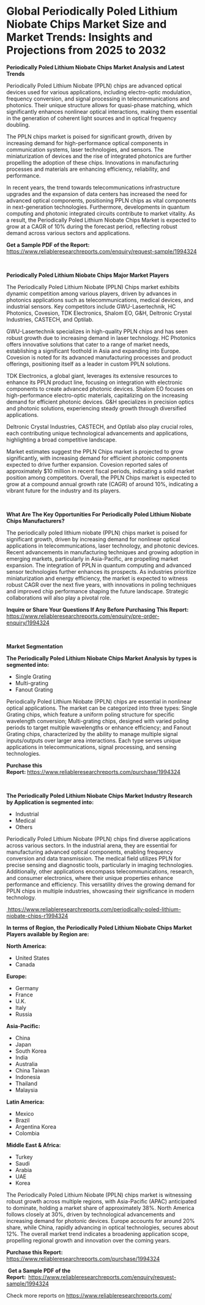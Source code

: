 <p><h1>Global Periodically Poled Lithium Niobate Chips Market Size and Market Trends: Insights and Projections from 2025 to 2032</h1></p><p><strong>Periodically Poled Lithium Niobate Chips Market Analysis and Latest Trends</strong></p>
<p><p>Periodically Poled Lithium Niobate (PPLN) chips are advanced optical devices used for various applications, including electro-optic modulation, frequency conversion, and signal processing in telecommunications and photonics. Their unique structure allows for quasi-phase matching, which significantly enhances nonlinear optical interactions, making them essential in the generation of coherent light sources and in optical frequency doubling.</p><p>The PPLN chips market is poised for significant growth, driven by increasing demand for high-performance optical components in communication systems, laser technologies, and sensors. The miniaturization of devices and the rise of integrated photonics are further propelling the adoption of these chips. Innovations in manufacturing processes and materials are enhancing efficiency, reliability, and performance.</p><p>In recent years, the trend towards telecommunications infrastructure upgrades and the expansion of data centers has increased the need for advanced optical components, positioning PPLN chips as vital components in next-generation technologies. Furthermore, developments in quantum computing and photonic integrated circuits contribute to market vitality. As a result, the Periodically Poled Lithium Niobate Chips Market is expected to grow at a CAGR of 10% during the forecast period, reflecting robust demand across various sectors and applications.</p></p>
<p><strong>Get a Sample PDF of the Report:&nbsp;</strong> <a href="https://www.reliableresearchreports.com/enquiry/request-sample/1994324?utm_campaign=2198&utm_medium=2&utm_source=Github&utm_content=ia&utm_term=13022025&utm_id=periodically-poled-lithium-niobate-chips">https://www.reliableresearchreports.com/enquiry/request-sample/1994324</a></p>
<p>&nbsp;</p>
<p><strong>Periodically Poled Lithium Niobate Chips Major Market Players</strong></p>
<p><p>The Periodically Poled Lithium Niobate (PPLN) Chips market exhibits dynamic competition among various players, driven by advances in photonics applications such as telecommunications, medical devices, and industrial sensors. Key competitors include GWU-Lasertechnik, HC Photonics, Covesion, TDK Electronics, Shalom EO, G&H, Deltronic Crystal Industries, CASTECH, and Optilab.</p><p>GWU-Lasertechnik specializes in high-quality PPLN chips and has seen robust growth due to increasing demand in laser technology. HC Photonics offers innovative solutions that cater to a range of market needs, establishing a significant foothold in Asia and expanding into Europe. Covesion is noted for its advanced manufacturing processes and product offerings, positioning itself as a leader in custom PPLN solutions.</p><p>TDK Electronics, a global giant, leverages its extensive resources to enhance its PPLN product line, focusing on integration with electronic components to create advanced photonic devices. Shalom EO focuses on high-performance electro-optic materials, capitalizing on the increasing demand for efficient photonic devices. G&H specializes in precision optics and photonic solutions, experiencing steady growth through diversified applications.</p><p>Deltronic Crystal Industries, CASTECH, and Optilab also play crucial roles, each contributing unique technological advancements and applications, highlighting a broad competitive landscape.</p><p>Market estimates suggest the PPLN Chips market is projected to grow significantly, with increasing demand for efficient photonic components expected to drive further expansion. Covesion reported sales of approximately $10 million in recent fiscal periods, indicating a solid market position among competitors. Overall, the PPLN Chips market is expected to grow at a compound annual growth rate (CAGR) of around 10%, indicating a vibrant future for the industry and its players.</p></p>
<p>&nbsp;</p>
<p><strong>What Are The Key Opportunities For Periodically Poled Lithium Niobate Chips Manufacturers?</strong></p>
<p><p>The periodically poled lithium niobate (PPLN) chips market is poised for significant growth, driven by increasing demand for nonlinear optical applications in telecommunications, laser technology, and photonic devices. Recent advancements in manufacturing techniques and growing adoption in emerging markets, particularly in Asia-Pacific, are propelling market expansion. The integration of PPLN in quantum computing and advanced sensor technologies further enhances its prospects. As industries prioritize miniaturization and energy efficiency, the market is expected to witness robust CAGR over the next five years, with innovations in poling techniques and improved chip performance shaping the future landscape. Strategic collaborations will also play a pivotal role.</p></p>
<p><strong>Inquire or Share Your Questions If Any Before Purchasing This Report:</strong> <a href="https://www.reliableresearchreports.com/enquiry/pre-order-enquiry/1994324?utm_campaign=2198&utm_medium=2&utm_source=Github&utm_content=ia&utm_term=13022025&utm_id=periodically-poled-lithium-niobate-chips">https://www.reliableresearchreports.com/enquiry/pre-order-enquiry/1994324</a></p>
<p>&nbsp;</p>
<p><strong>Market Segmentation</strong></p>
<p><strong>The Periodically Poled Lithium Niobate Chips Market Analysis by types is segmented into:</strong></p>
<p><ul><li>Single Grating</li><li>Multi-grating</li><li>Fanout Grating</li></ul></p>
<p><p>Periodically Poled Lithium Niobate (PPLN) chips are essential in nonlinear optical applications. The market can be categorized into three types: Single Grating chips, which feature a uniform poling structure for specific wavelength conversion; Multi-grating chips, designed with varied poling periods to target multiple wavelengths or enhance efficiency; and Fanout Grating chips, characterized by the ability to manage multiple signal inputs/outputs over larger area interactions. Each type serves unique applications in telecommunications, signal processing, and sensing technologies.</p></p>
<p><strong>Purchase this Report:&nbsp;</strong><a href="https://www.reliableresearchreports.com/purchase/1994324?utm_campaign=2198&utm_medium=2&utm_source=Github&utm_content=ia&utm_term=13022025&utm_id=periodically-poled-lithium-niobate-chips">https://www.reliableresearchreports.com/purchase/1994324</a></p>
<p>&nbsp;</p>
<p><strong>The Periodically Poled Lithium Niobate Chips Market Industry Research by Application is segmented into:</strong></p>
<p><ul><li>Industrial</li><li>Medical</li><li>Others</li></ul></p>
<p><p>Periodically Poled Lithium Niobate (PPLN) chips find diverse applications across various sectors. In the industrial arena, they are essential for manufacturing advanced optical components, enabling frequency conversion and data transmission. The medical field utilizes PPLN for precise sensing and diagnostic tools, particularly in imaging technologies. Additionally, other applications encompass telecommunications, research, and consumer electronics, where their unique properties enhance performance and efficiency. This versatility drives the growing demand for PPLN chips in multiple industries, showcasing their significance in modern technology.</p></p>
<p><a href="https://www.reliableresearchreports.com/periodically-poled-lithium-niobate-chips-r1994324?utm_campaign=2198&utm_medium=2&utm_source=Github&utm_content=ia&utm_term=13022025&utm_id=periodically-poled-lithium-niobate-chips">&nbsp;https://www.reliableresearchreports.com/periodically-poled-lithium-niobate-chips-r1994324</a></p>
<p><strong>In terms of Region, the Periodically Poled Lithium Niobate Chips Market Players available by Region are:</strong></p>
<p>
    <p> <strong> North America: </strong>
        <ul>
            <li>United States</li>
            <li>Canada</li>
        </ul>
        </p> 
    <p> <strong> Europe: </strong>
        <ul>
            <li>Germany</li>
            <li>France</li>
            <li>U.K.</li>
            <li>Italy</li>
            <li>Russia</li>
        </ul>
        </p> 
    <p> <strong> Asia-Pacific: </strong>
        <ul>
            <li>China</li>
            <li>Japan</li>
            <li>South Korea</li>
            <li>India</li>
            <li>Australia</li>
            <li>China Taiwan</li>
            <li>Indonesia</li>
            <li>Thailand</li>
            <li>Malaysia</li>
        </ul>
        </p> 
    <p> <strong> Latin America: </strong>
        <ul>
            <li>Mexico</li>
            <li>Brazil</li>
            <li>Argentina Korea</li>
            <li>Colombia</li>
        </ul>
        </p> 
    <p> <strong> Middle East & Africa: </strong>
        <ul>
            <li>Turkey</li>
            <li>Saudi</li>
            <li>Arabia</li>
            <li>UAE</li>
            <li>Korea</li>
        </ul>
    </p>
    </p>
<p><p>The Periodically Poled Lithium Niobate (PPLN) chips market is witnessing robust growth across multiple regions, with Asia-Pacific (APAC) anticipated to dominate, holding a market share of approximately 38%. North America follows closely at 30%, driven by technological advancements and increasing demand for photonic devices. Europe accounts for around 20% share, while China, rapidly advancing in optical technologies, secures about 12%. The overall market trend indicates a broadening application scope, propelling regional growth and innovation over the coming years.</p></p>
<p><strong>Purchase this Report: </strong><a href="https://www.reliableresearchreports.com/purchase/1994324?utm_campaign=2198&utm_medium=2&utm_source=Github&utm_content=ia&utm_term=13022025&utm_id=periodically-poled-lithium-niobate-chips">https://www.reliableresearchreports.com/purchase/1994324</a></p>
<p>&nbsp;<strong>Get a Sample PDF of the Report:&nbsp;&nbsp;</strong><a href="https://www.reliableresearchreports.com/enquiry/request-sample/1994324?utm_campaign=2198&utm_medium=2&utm_source=Github&utm_content=ia&utm_term=13022025&utm_id=periodically-poled-lithium-niobate-chips">https://www.reliableresearchreports.com/enquiry/request-sample/1994324</a></p>
<p><strong></strong></p>
<p>Check more reports on <a href="https://www.reliableresearchreports.com/?utm_campaign=2198&utm_medium=2&utm_source=Github&utm_content=ia&utm_term=13022025&utm_id=periodically-poled-lithium-niobate-chips">https://www.reliableresearchreports.com/</a></p>